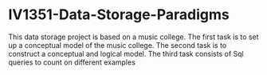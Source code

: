 # IV1351-Data-Storage-Paradigms
This data storage project is based on a music college. The first task is to set up a conceptual model of the music college. The second task is to construct a conceptual and logical model. The third task consists of Sql queries to count on different examples
